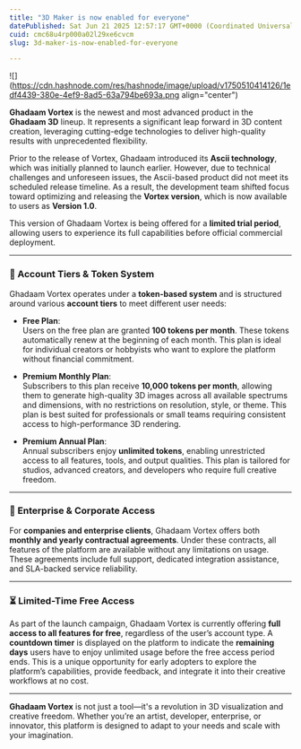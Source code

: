 ```yaml
---
title: "3D Maker is now enabled for everyone"
datePublished: Sat Jun 21 2025 12:57:17 GMT+0000 (Coordinated Universal Time)
cuid: cmc68u4rp000a02l29xe6cvcm
slug: 3d-maker-is-now-enabled-for-everyone

---
```


![](https://cdn.hashnode.com/res/hashnode/image/upload/v1750510414126/1edf4439-380e-4ef9-8ad5-63a794be693a.png align="center")

**Ghadaam Vortex** is the newest and most advanced product in the **Ghadaam 3D** lineup. It represents a significant leap forward in 3D content creation, leveraging cutting-edge technologies to deliver high-quality results with unprecedented flexibility.

Prior to the release of Vortex, Ghadaam introduced its **Ascii technology**, which was initially planned to launch earlier. However, due to technical challenges and unforeseen issues, the Ascii-based product did not meet its scheduled release timeline. As a result, the development team shifted focus toward optimizing and releasing the **Vortex version**, which is now available to users as **Version 1.0**.

This version of Ghadaam Vortex is being offered for a **limited trial period**, allowing users to experience its full capabilities before official commercial deployment.

---

### 🔹 Account Tiers & Token System

Ghadaam Vortex operates under a **token-based system** and is structured around various **account tiers** to meet different user needs:

* **Free Plan**:  
    Users on the free plan are granted **100 tokens per month**. These tokens automatically renew at the beginning of each month. This plan is ideal for individual creators or hobbyists who want to explore the platform without financial commitment.
    
* **Premium Monthly Plan**:  
    Subscribers to this plan receive **10,000 tokens per month**, allowing them to generate high-quality 3D images across all available spectrums and dimensions, with no restrictions on resolution, style, or theme. This plan is best suited for professionals or small teams requiring consistent access to high-performance 3D rendering.
    
* **Premium Annual Plan**:  
    Annual subscribers enjoy **unlimited tokens**, enabling unrestricted access to all features, tools, and output qualities. This plan is tailored for studios, advanced creators, and developers who require full creative freedom.
    

---

### 🔸 Enterprise & Corporate Access

For **companies and enterprise clients**, Ghadaam Vortex offers both **monthly and yearly contractual agreements**. Under these contracts, all features of the platform are available without any limitations on usage. These agreements include full support, dedicated integration assistance, and SLA-backed service reliability.

---

### ⏳ Limited-Time Free Access

As part of the launch campaign, Ghadaam Vortex is currently offering **full access to all features for free**, regardless of the user’s account type. A **countdown timer** is displayed on the platform to indicate the **remaining days** users have to enjoy unlimited usage before the free access period ends. This is a unique opportunity for early adopters to explore the platform’s capabilities, provide feedback, and integrate it into their creative workflows at no cost.

---

**Ghadaam Vortex** is not just a tool—it's a revolution in 3D visualization and creative freedom. Whether you’re an artist, developer, enterprise, or innovator, this platform is designed to adapt to your needs and scale with your imagination.